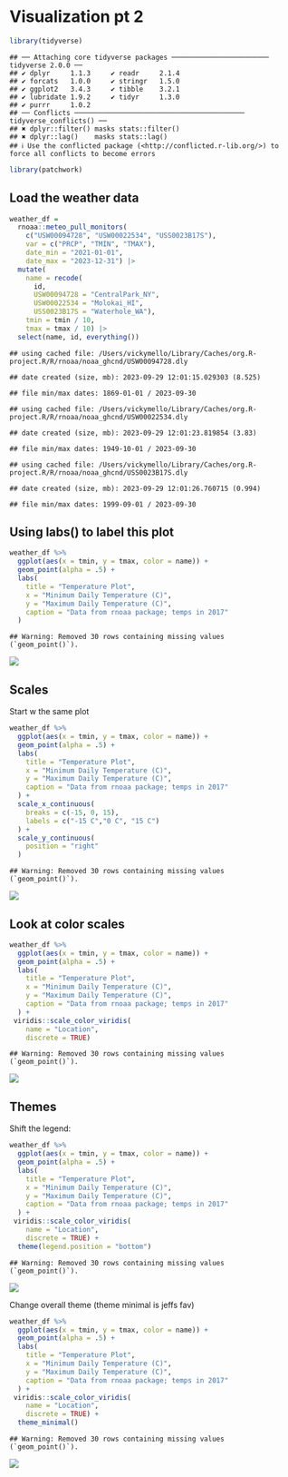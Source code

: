 Visualization pt 2
================

``` r
library(tidyverse)
```

    ## ── Attaching core tidyverse packages ──────────────────────── tidyverse 2.0.0 ──
    ## ✔ dplyr     1.1.3     ✔ readr     2.1.4
    ## ✔ forcats   1.0.0     ✔ stringr   1.5.0
    ## ✔ ggplot2   3.4.3     ✔ tibble    3.2.1
    ## ✔ lubridate 1.9.2     ✔ tidyr     1.3.0
    ## ✔ purrr     1.0.2     
    ## ── Conflicts ────────────────────────────────────────── tidyverse_conflicts() ──
    ## ✖ dplyr::filter() masks stats::filter()
    ## ✖ dplyr::lag()    masks stats::lag()
    ## ℹ Use the conflicted package (<http://conflicted.r-lib.org/>) to force all conflicts to become errors

``` r
library(patchwork)
```

## Load the weather data

``` r
weather_df = 
  rnoaa::meteo_pull_monitors(
    c("USW00094728", "USW00022534", "USS0023B17S"),
    var = c("PRCP", "TMIN", "TMAX"), 
    date_min = "2021-01-01",
    date_max = "2023-12-31") |>
  mutate(
    name = recode(
      id, 
      USW00094728 = "CentralPark_NY", 
      USW00022534 = "Molokai_HI",
      USS0023B17S = "Waterhole_WA"),
    tmin = tmin / 10,
    tmax = tmax / 10) |>
  select(name, id, everything())
```

    ## using cached file: /Users/vickymello/Library/Caches/org.R-project.R/R/rnoaa/noaa_ghcnd/USW00094728.dly

    ## date created (size, mb): 2023-09-29 12:01:15.029303 (8.525)

    ## file min/max dates: 1869-01-01 / 2023-09-30

    ## using cached file: /Users/vickymello/Library/Caches/org.R-project.R/R/rnoaa/noaa_ghcnd/USW00022534.dly

    ## date created (size, mb): 2023-09-29 12:01:23.819854 (3.83)

    ## file min/max dates: 1949-10-01 / 2023-09-30

    ## using cached file: /Users/vickymello/Library/Caches/org.R-project.R/R/rnoaa/noaa_ghcnd/USS0023B17S.dly

    ## date created (size, mb): 2023-09-29 12:01:26.760715 (0.994)

    ## file min/max dates: 1999-09-01 / 2023-09-30

## Using labs() to label this plot

``` r
weather_df %>% 
  ggplot(aes(x = tmin, y = tmax, color = name)) +
  geom_point(alpha = .5) +
  labs(
    title = "Temperature Plot",
    x = "Minimum Daily Temperature (C)",
    y = "Maximum Daily Temperature (C)",
    caption = "Data from rnoaa package; temps in 2017"
  )
```

    ## Warning: Removed 30 rows containing missing values (`geom_point()`).

![](viz_ii_files/figure-gfm/unnamed-chunk-3-1.png)<!-- -->

## Scales

Start w the same plot

``` r
weather_df %>% 
  ggplot(aes(x = tmin, y = tmax, color = name)) +
  geom_point(alpha = .5) +
  labs(
    title = "Temperature Plot",
    x = "Minimum Daily Temperature (C)",
    y = "Maximum Daily Temperature (C)",
    caption = "Data from rnoaa package; temps in 2017"
  ) +
  scale_x_continuous(
    breaks = c(-15, 0, 15),
    labels = c("-15 C","0 C", "15 C")
  ) +
  scale_y_continuous(
    position = "right" 
  )
```

    ## Warning: Removed 30 rows containing missing values (`geom_point()`).

![](viz_ii_files/figure-gfm/unnamed-chunk-4-1.png)<!-- -->

## Look at color scales

``` r
weather_df %>% 
  ggplot(aes(x = tmin, y = tmax, color = name)) +
  geom_point(alpha = .5) +
  labs(
    title = "Temperature Plot",
    x = "Minimum Daily Temperature (C)",
    y = "Maximum Daily Temperature (C)",
    caption = "Data from rnoaa package; temps in 2017"
  ) +
 viridis::scale_color_viridis(
    name = "Location",
    discrete = TRUE)
```

    ## Warning: Removed 30 rows containing missing values (`geom_point()`).

![](viz_ii_files/figure-gfm/unnamed-chunk-5-1.png)<!-- -->

## Themes

Shift the legend:

``` r
weather_df %>% 
  ggplot(aes(x = tmin, y = tmax, color = name)) +
  geom_point(alpha = .5) +
  labs(
    title = "Temperature Plot",
    x = "Minimum Daily Temperature (C)",
    y = "Maximum Daily Temperature (C)",
    caption = "Data from rnoaa package; temps in 2017"
  ) +
 viridis::scale_color_viridis(
    name = "Location",
    discrete = TRUE) +
  theme(legend.position = "bottom")
```

    ## Warning: Removed 30 rows containing missing values (`geom_point()`).

![](viz_ii_files/figure-gfm/unnamed-chunk-6-1.png)<!-- -->

Change overall theme (theme minimal is jeffs fav)

``` r
weather_df %>% 
  ggplot(aes(x = tmin, y = tmax, color = name)) +
  geom_point(alpha = .5) +
  labs(
    title = "Temperature Plot",
    x = "Minimum Daily Temperature (C)",
    y = "Maximum Daily Temperature (C)",
    caption = "Data from rnoaa package; temps in 2017"
  ) +
 viridis::scale_color_viridis(
    name = "Location",
    discrete = TRUE) +
  theme_minimal()
```

    ## Warning: Removed 30 rows containing missing values (`geom_point()`).

![](viz_ii_files/figure-gfm/unnamed-chunk-7-1.png)<!-- -->
